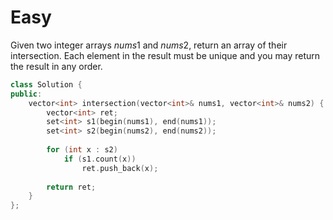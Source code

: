 # Easy

Given two integer arrays $nums1$ and $nums2$, return an array of their intersection. Each element in the result must be unique and you may return the result in any order.

```cpp
class Solution {
public:
    vector<int> intersection(vector<int>& nums1, vector<int>& nums2) {
        vector<int> ret;
        set<int> s1(begin(nums1), end(nums1));
        set<int> s2(begin(nums2), end(nums2));
        
        for (int x : s2)
            if (s1.count(x))
                ret.push_back(x);
        
        return ret;
    }
};
```
